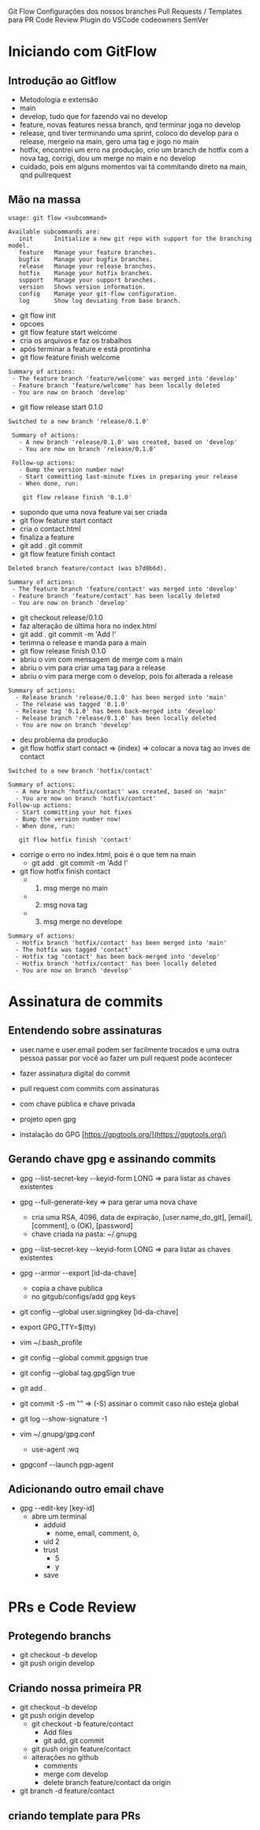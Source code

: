 Git Flow
Configurações dos nossos branches
Pull Requests / Templates para PR
Code Review
Plugin do VSCode
codeowners
SemVer

# Iniciando com GitFlow

## Introdução ao Gitflow
 - Metodologia e extensão
 - main
 - develop, tudo que for fazendo vai no develop
 - feature, novas features nessa branch, qnd terminar joga no develop
 - release, qnd tiver terminando uma sprint, coloco do develop para o release, mergeio na main, gero uma tag e jogo no main
 - hotfix, encontrei um erro na produção, crio um branch de hotfix com a nova tag, corrigi, dou um merge no main e no develop 
 - cuidado, pois em alguns momentos vai tá commitando direto na main, qnd pullrequest
 
## Mão na massa
```
usage: git flow <subcommand>

Available subcommands are:
   init      Initialize a new git repo with support for the branching model.
   feature   Manage your feature branches.
   bugfix    Manage your bugfix branches.
   release   Manage your release branches.
   hotfix    Manage your hotfix branches.
   support   Manage your support branches.
   version   Shows version information.
   config    Manage your git-flow configuration.
   log       Show log deviating from base branch.
```
 - git flow init
  - opcoes
 - git flow feature start welcome
  - cria os arquivos e faz os trabalhos
  - após terminar a feature e está prontinha
 - git flow feature finish welcome
 ```
 Summary of actions:
  - The feature branch 'feature/welcome' was merged into 'develop'
  - Feature branch 'feature/welcome' has been locally deleted
  - You are now on branch 'develop'
 ```

 - git flow release start 0.1.0
 ```
 Switched to a new branch 'release/0.1.0'

  Summary of actions:
    - A new branch 'release/0.1.0' was created, based on 'develop'
    - You are now on branch 'release/0.1.0'

  Follow-up actions:
    - Bump the version number now!
    - Start committing last-minute fixes in preparing your release
    - When done, run:

     git flow release finish '0.1.0'
 ```
 - supondo que uma nova feature vai ser criada
 - git flow feature start contact
  - cria o contact.html
  - finaliza a feature
 - git add . git commit
 - git flow feature finish contact
 ```
 Deleted branch feature/contact (was b7d0b6d).
 
 Summary of actions:
  - The feature branch 'feature/contact' was merged into 'develop'
  - Feature branch 'feature/contact' has been locally deleted
  - You are now on branch 'develop'
 ```
 - git checkout release/0.1.0
  - faz alteração de última hora no index.html
  - git add . git commit -m 'Add !'
  - terimna o release e manda para a main
 - git flow release finish 0.1.0 
  - abriu o vim com mensagem de merge com a main
  - abriu o vim para criar uma tag para a release
  - abriu o vim para merge com o develop, pois foi alterada a release
  ``` 
  Summary of actions:
    - Release branch 'release/0.1.0' has been merged into 'main'
    - The release was tagged '0.1.0'
    - Release tag '0.1.0' has been back-merged into 'develop'
    - Release branch 'release/0.1.0' has been locally deleted
    - You are now on branch 'develop'
  ```
  - deu problema da produção
  - git flow hotfix start contact => (index) => colocar a nova tag ao inves de contact
  ```
  Switched to a new branch 'hotfix/contact'

  Summary of actions:
    - A new branch 'hotfix/contact' was created, based on 'main'
    - You are now on branch 'hotfix/contact'
  Follow-up actions:
    - Start committing your hot fixes
    - Bump the version number now!
    - When done, run:

     git flow hotfix finish 'contact'
  ```
  - corrige o erro no index.html, pois é o que tem na main
    - git add . git commit -m 'Add !' 
  - git flow hotfix finish contact
    - 1) msg merge no main
    - 2) msg nova tag
    - 3) msg merge no develope
  ```
  Summary of actions:
    - Hotfix branch 'hotfix/contact' has been merged into 'main'
    - The hotfix was tagged 'contact'
    - Hotfix tag 'contact' has been back-merged into 'develop'
    - Hotfix branch 'hotfix/contact' has been locally deleted
    - You are now on branch 'develop'
  ```

# Assinatura de commits

## Entendendo sobre assinaturas

- user.name e user.email podem ser facilmente trocados e uma outra pessoa passar por você ao fazer um pull request pode acontecer

- fazer assinatura digital do commit
- pull request com commits com assinaturas
- com chave pública e chave privada
- projeto open gpg
- instalação do GPG [https://gpgtools.org/](https://gpgtools.org/)

## Gerando chave gpg e assinando commits
- gpg --list-secret-key --keyid-form LONG => para listar as chaves existentes
- gpg --full-generate-key => para gerar uma nova chave
  - cria uma RSA, 4096, data de expiração, [user.name_do_git], [email], [comment], o (OK), [password]
  - chave criada na pasta: ~/.gnupg
- gpg --list-secret-key --keyid-form LONG => para listar as chaves existentes
- gpg --armor --export [id-da-chave]
  - copia a chave publica
  - no gitgub/configs/add gpg keys
- git config --global user.signingkey [id-da-chave]
- export GPG_TTY=$(tty)
- vim ~/.bash_profile
- git config --global commit.gpgsign true
- git config --global tag.gpgSign true
- git add . 
- git commit -S -m "" => (-S) assinar o commit caso não esteja global
- git log --show-signature -1

- vim ~/.gnupg/gpg.conf
  - use-agent :wq
- gpgconf --launch pgp-agent

## Adicionando outro email chave

- gpg --edit-key [key-id]
  - abre um terminal
    - adduid
      - nome, email, comment, o,
    - uid 2
    - trust
      - 5
      - y
    - save 

# PRs e Code Review

## Protegendo branchs

- git checkout -b develop
- git push origin develop

## Criando nossa primeira PR

- git checkout -b develop
- git push origin develop
  - git checkout -b feature/contact
    - Add files
    - git add, git commit  
  - git push origin feature/contact  
  - alterações no github
    - comments
    - merge com develop
    - delete branch feature/contact da origin
- git branch -d feature/contact

## criando template para PRs
